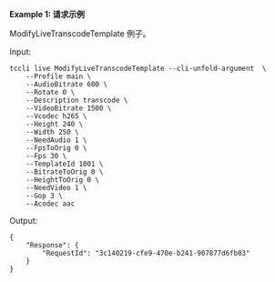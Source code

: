 **Example 1: 请求示例**

ModifyLiveTranscodeTemplate 例子。

Input: 

```
tccli live ModifyLiveTranscodeTemplate --cli-unfold-argument  \
    --Profile main \
    --AudioBitrate 600 \
    --Rotate 0 \
    --Description transcode \
    --VideoBitrate 1500 \
    --Vcodec h265 \
    --Height 240 \
    --Width 250 \
    --NeedAudio 1 \
    --FpsToOrig 0 \
    --Fps 30 \
    --TemplateId 1001 \
    --BitrateToOrig 0 \
    --HeightToOrig 0 \
    --NeedVideo 1 \
    --Gop 3 \
    --Acodec aac
```

Output: 
```
{
    "Response": {
        "RequestId": "3c140219-cfe9-470e-b241-907877d6fb03"
    }
}
```

